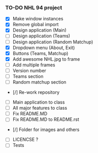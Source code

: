 ### TO-DO NHL 94 project

- [x] Make window instances
- [x] Remove global import
- [x] Design application (Main)
- [ ] Design application (Teams)
- [ ] Design application (Random Matchup)
- [x] Dropdown menu (About, Exit)
- [x] Buttons (Teams, Matchup)
- [x] Add awesome NHL.jpg to frame
- [ ] Add multiple frames
- [ ] Version number
- [ ] Teams section
- [ ] Random matchup section
- [/] Re-work repository
- [ ] Main application to class
- [ ] All major features to class
- [ ] Fix README.MD
- [ ] Fix README.MD to README.rst
- [/] Folder for images and others
- [ ] LICENCSE ?
- [ ] Tests
